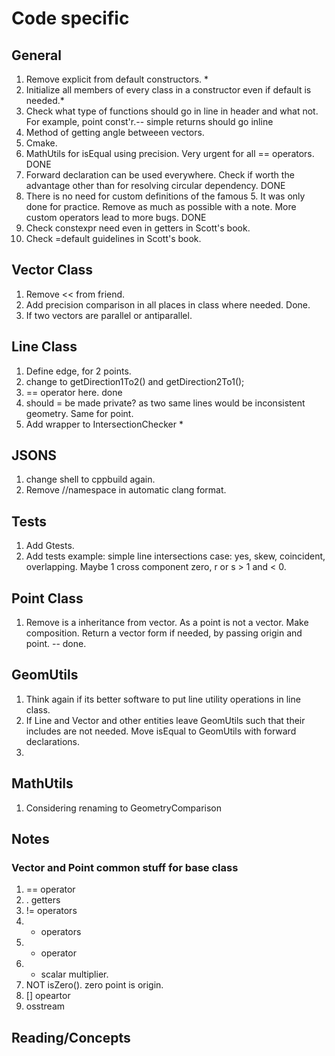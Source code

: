 # Code specific

## General

1. Remove explicit from default constructors. *
2. Initialize all members of every class in a constructor even if default is needed.*
3. Check what type of functions should go in line in header and what not. For example, point const'r.-- simple returns should go inline
4. Method of getting angle betweeen vectors.
5. Cmake.
6. MathUtils for isEqual using precision. Very urgent for all == operators. DONE
7. Forward declaration can be used everywhere. Check if worth the advantage other than for resolving circular dependency. DONE
8. There is no need for custom definitions of the famous 5. It was only done for practice. Remove as much as possible with a note. More custom operators lead to more bugs. DONE
9. Check constexpr need even in getters in Scott's book.
10. Check =default guidelines in Scott's book.

## Vector Class

1. Remove << from friend.
2. Add precision comparison in all places in class where needed. Done.
3. If two vectors are parallel or antiparallel.

## Line Class

1. Define edge, for 2 points.
2. change to getDirection1To2() and getDirection2To1();
3. == operator here. done
4. should = be made private? as two same lines would be inconsistent geometry. Same for point.
5. Add wrapper to IntersectionChecker *

## JSONS

1. change shell to cppbuild again.
2. Remove //namespace in automatic clang format.

## Tests

1. Add Gtests.
2. Add tests example: simple line intersections case: yes, skew, coincident, overlapping. Maybe 1 cross component zero, r or s > 1 and < 0.

## Point Class

1. Remove is a inheritance from vector. As a point is not a vector. Make composition. Return a vector form if needed, by passing origin and point. -- done.

## GeomUtils

1. Think again if its better software to put line utility operations in line class.
2. If Line and Vector and other entities leave GeomUtils such that their includes are not needed. Move isEqual to GeomUtils with forward declarations.
3.  

## MathUtils

1. Considering renaming to GeometryComparison

## Notes

### Vector and Point common stuff for base class

1. == operator
2. . getters
3. != operators
4. + operators
5. + operator
6. + scalar multiplier.
7. NOT isZero(). zero point is origin.
8. [] opeartor
9. osstream

## Reading/Concepts
